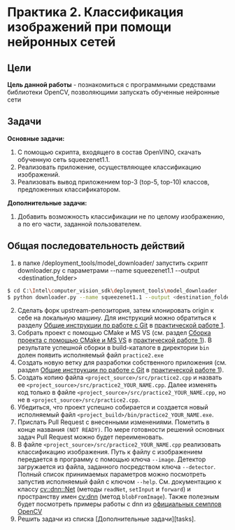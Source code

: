 ﻿# Практика 2. Классификация изображений при помощи нейронных сетей

## Цели

__Цель данной работы__ - познакомиться с программными средствами библиотеки 
OpenCV, позволяющими запускать обученные нейронные сети

## Задачи
  
__Основные задачи:__

  1. С помощью скрипта, входящего в состав OpenVINO, скачать обученную сеть squeezenet1.1.
  2. Реализовать приложение, осуществляющее классификацию изображений.
  3. Реализовать вывод приложением top-3 (top-5, top-10) классов, предложенных классификатором.  
  
__Дополнительные задачи:__

  1. Добавить возможность классификации не по целому изображению, а по его части, заданной пользователем.
  
## Общая последовательность действий
  
  1. в папке <openvino>/deployment_tools/model_downloader/  запустить скрипт downloader.py с параметрами --name squeezenet1.1 --output <destination_folder> 

  ```bash
  $ cd C:\Intel\computer_vision_sdk\deployment_tools\model_downloader
  $ python downloader.py --name squeezenet1.1 --output <destination_folder>
  ```  
  
  2. Сделать форк upstream-репозитория, затем клонировать origin к себе на локальную машину. Для инструкций можно обратиться к разделу [Общие инструкции по работе с Git][git-intro] в [практической работе 1][practice1].
  3. Собрать проект с помощью CMake и MS VS (см. раздел [Сборка проекта с помощью CMake и MS VS][cmake-msvs] в [практической работе 1][practice1]). В результате успешной сборки в build-каталоге в директории `bin` долен появить исполняемый файл `practice2.exe`  
  4. Создать новую ветку для разработки собственного приложения (см. раздел [Общие инструкции по работе с Git][git-intro] в [практической работе 1][practice1]).
  5. Создать копию файла `<project_source>/src/practice2.cpp` и назвать ее `<project_source>/src/practice2_YOUR_NAME.cpp`. Далее изменять код только в файле `<project_source>/src/practice2_YOUR_NAME.cpp`, но не в `<project_source>/src/practice2.cpp`.
  6. Убедиться, что проект успешно собирается и создается новый исполняемый файл `<project_build>/bin/practice2_YOUR_NAME.exe`.
  7. Прислать Pull Request с внесенными изменениями. Пометить в конце названия `(NOT READY)`. По мере готовности решений основных задач Pull Request можно будет переименовать.
  8. В файле `<project_source>/src/practice2_YOUR_NAME.cpp` реализовать классификацию изображения. Путь к файлу с изображением передается в программу с помощью ключа `--image`. Детектор загружается из файла, заданного посредством ключа `--detector`. Полный список принимаемых параметров можно посмотреть запустив исполняемый файл с ключом `--help`. См. документацию к классу [cv::dnn::Net][opencv_dnn_net] (методы `readNet`, `setInput` и `forward`) и пространству имен [cv:dnn][opencv_dnn] (метод `blobFromImage`). Также полезным будет посмотреть примеры работы с dnn из [официальных семплов OpenCV][opencv_examples]   
  9. Решить задачи из списка [Дополнительные задачи][tasks].

<!-- LINKS -->
  
[practice1]: docs/README_1.md
[git-intro]: docs/README_1.md#Общие-инструкции-по-работе-с-git
[cmake-msvs]: docs/README_1.md#Сборка-проекта-с-помощью-cmake-и-microsoft-visual-studio 
[opencv_dnn]: https://docs.opencv.org/4.1.0/df/d57/namespacecv_1_1dnn.html
[opencv_dnn_net]: https://docs.opencv.org/4.1.0/db/d30/classcv_1_1dnn_1_1Net.html#details
[opencv_examples]: https://docs.opencv.org/4.1.0/examples.html
[opencv_dnn_classification_sample]: https://docs.opencv.org/4.1.0/d9/d8d/samples_2dnn_2classification_8cpp-example.html